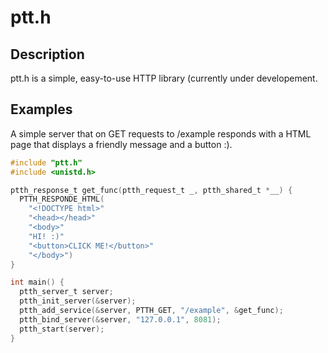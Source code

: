 # ptt.h

## Description
ptt.h is a simple, easy-to-use HTTP library (currently under developement.

## Examples
A simple server that on GET requests to /example responds with a HTML page that displays a friendly message and a button :).

```c
#include "ptt.h"
#include <unistd.h>

ptth_response_t get_func(ptth_request_t _, ptth_shared_t *__) {
  PTTH_RESPONDE_HTML(
    "<!DOCTYPE html>"
    "<head></head>"
    "<body>"
    "HI! :)"
    "<button>CLICK ME!</button>"
    "</body>")
}

int main() {
  ptth_server_t server;
  ptth_init_server(&server);
  ptth_add_service(&server, PTTH_GET, "/example", &get_func);
  ptth_bind_server(&server, "127.0.0.1", 8081);
  ptth_start(server);
}
```
